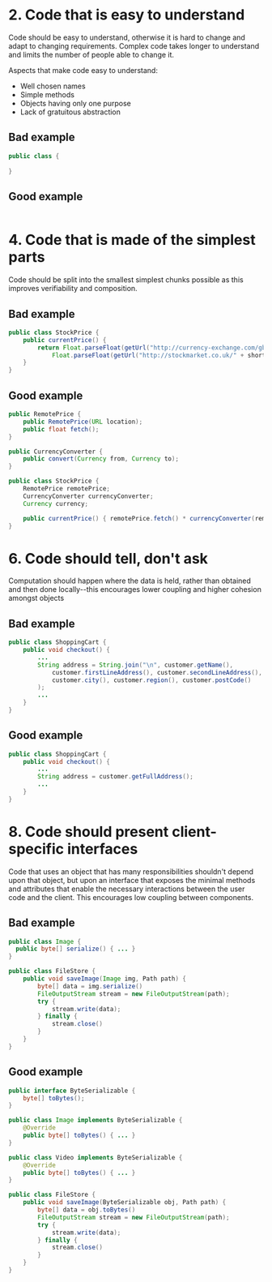 # 2. Code that is easy to understand

Code should be easy to understand, otherwise it is hard to change and adapt to
changing requirements. Complex code takes longer to understand and limits the
number of people able to change it.

Aspects that make code easy to understand:

* Well chosen names
* Simple methods
* Objects having only one purpose
* Lack of gratuitous abstraction 

## Bad example

```java
public class {
  
}
```

## Good example

```java
```


# 4. Code that is made of the simplest parts

Code should be split into the smallest simplest chunks possible as this improves
verifiability and composition.

## Bad example

```java
public class StockPrice {
    public currentPrice() {
        return Float.parseFloat(getUrl("http://currency-exchange.com/gbp-to-usd")) * 
            Float.parseFloat(getUrl("http://stockmarket.co.uk/" + shortName));
    }
}
```

## Good example

```java
public RemotePrice {
    public RemotePrice(URL location);
    public float fetch();
}

public CurrencyConverter {
    public convert(Currency from, Currency to);
}

public class StockPrice {
    RemotePrice remotePrice;
    CurrencyConverter currencyConverter;
    Currency currency;

    public currentPrice() { remotePrice.fetch() * currencyConverter(remotePrice.currency, currency); }
}
```


# 6. Code should tell, don't ask

Computation should happen where the data is held, rather than obtained and then
done locally--this encourages lower coupling and higher cohesion amongst objects

## Bad example

```java
public class ShoppingCart {
    public void checkout() {
        ...
        String address = String.join("\n", customer.getName(),
            customer.firstLineAddress(), customer.secondLineAddress(),
            customer.city(), customer.region(), customer.postCode()
        );
        ...
    }
}
```

## Good example

```java
public class ShoppingCart {
    public void checkout() {
        ...
        String address = customer.getFullAddress();
        ...
    }
}
```


# 8. Code should present client-specific interfaces

Code that uses an object that has many responsibilities shouldn't depend upon
that object, but upon an interface that exposes the minimal methods and
attributes that enable the necessary interactions between the user code and the
client. This encourages low coupling between components.

## Bad example

```java
public class Image {
  public byte[] serialize() { ... }
}

public class FileStore {
    public void saveImage(Image img, Path path) {
        byte[] data = img.serialize()
        FileOutputStream stream = new FileOutputStream(path);
        try {
            stream.write(data);
        } finally {
            stream.close()
        }
    }
}
```

## Good example

```java
public interface ByteSerializable {
    byte[] toBytes();
}

public class Image implements ByteSerializable {
    @Override
    public byte[] toBytes() { ... }
}

public class Video implements ByteSerializable {
    @Override
    public byte[] toBytes() { ... }
}

public class FileStore {
    public void saveImage(ByteSerializable obj, Path path) {
        byte[] data = obj.toBytes()
        FileOutputStream stream = new FileOutputStream(path);
        try {
            stream.write(data);
        } finally {
            stream.close()
        }
    }
}
```
```


